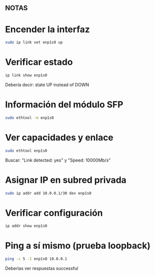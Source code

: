 NOTAS
---

# Encender la interfaz
```bash
sudo ip link set enp1s0 up
```

# Verificar estado
```bash
ip link show enp1s0
```
Debería decir: state UP instead of DOWN

# Información del módulo SFP
```bash
sudo ethtool -m enp1s0
```

# Ver capacidades y enlace
```bash
sudo ethtool enp1s0
```
Buscar: "Link detected: yes" y "Speed: 10000Mb/s"

# Asignar IP en subred privada
```bash
sudo ip addr add 10.0.0.1/30 dev enp1s0
```

# Verificar configuración
```bash
ip addr show enp1s0
```

# Ping a sí mismo (prueba loopback)
```bash
ping -c 5 -I enp1s0 10.0.0.1
```
Deberías ver respuestas successful
